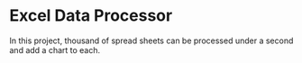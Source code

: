 # Excel Data Processor

In this project, thousand of spread sheets can be processed under a second and add a chart to each.

